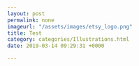 ```yaml
---
layout: post
permalink: none
imageurl: "/assets/images/etsy_logo.png"
title: Test
category: categories/Illustrations.html
date: 2019-03-14 09:29:31 +0000

---
```

